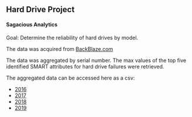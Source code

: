 ## Hard Drive Project
#### Sagacious Analytics

Goal: Determine the reliability of hard drives by model. 

The data was acquired from [BackBlaze.com]('https://www.backblaze.com/b2/hard-drive-test-data.html#downloading-the-raw-hard-drive-test-data')

The data was aggregated by serial number. The max values of the top five identified SMART attributes for hard drive failures were retrieved. 

The aggregated data can be accessed here as a csv: 
- [2016]('https://drive.google.com/file/d/1iMcvA_dCLtTKqTNk7IX3lJJdz9bakGw_/view?usp=sharing') 
- [2017]('https://drive.google.com/file/d/1qJga00UExmUvlmdme03hqf1riXJFVUKd/view?usp=sharing')
- [2018]('https://drive.google.com/file/d/1q_EzXl_05uhmGcFJdG0C4QzLvgjAnsH8/view?usp=sharing')
- [2019]('https://drive.google.com/file/d/19SVJi1unuCl3ha9phc3DR_4ETqGzjopx/view?usp=sharing')